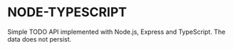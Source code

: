 # NODE-TYPESCRIPT

Simple TODO API implemented with Node.js, Express and TypeScript. The data does not persist. 
